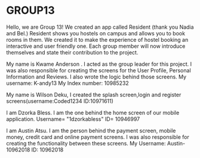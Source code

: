 # GROUP13
Hello, we are Group 13!
We created an app called Resident (thank you Nadia and Bel.)
Resident shows you hostels on campus and allows you to book rooms in them.
We created it to make the experience of hostel booking an interactive and user friendly one.
Each group member will now introduce themselves and state their contribution to the project. 

My name is Kwame Anderson . I acted as the group leader for this project.
I was also responsible for creating the screens for
the User Profile, Personal Information and Reviews. I also wrote the logic behind those screens.
My username: K-andy13
My Index number: 10985232

My name is Wilson Deku, I created the splash screen,login and 
register screens(username:Coded1234
ID:10971611)

I am Dzorka Bless. I am the one behind the home screen of our mobile application. 
Username= "1dzorkabless"
ID= 10946997

I am Austin Atsu. I am the person behind the payment screen, mobile money, credit card and online payment screens.
I was also responsible for creating the functionality between these screens.
My Username: Austin-10962018
ID: 10962018

